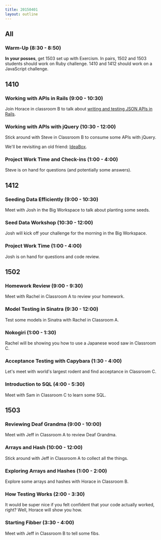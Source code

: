 ```yaml
---
title: 20150401
layout: outline
---
```


## All

### Warm-Up (8:30 - 8:50)

**In your posses**, get 1503 set up with Exercism. In pairs, 1502 and 1503 students should work on Ruby challenge. 1410 and 1412 should work on a JavaScript challenge.

## 1410

### Working with APIs in Rails (9:00 - 10:30)

Join Horace in classroom B to talk about [writing and testing JSON APIs in Rails](https://github.com/turingschool/lesson_plans/blob/master/ruby_04-apis_and_scalability/active_model_serializers_and_api_controller_tests.markdown).

### Working with APIs with jQuery (10:30 - 12:00)

Stick around with Steve in Classroom B to consume some APIs with jQuery.

We'll be revisiting an old friend: [IdeaBox](https://github.com/turingschool-examples/ideabox-jquery).

### Project Work Time and Check-ins (1:00 - 4:00)

Steve is on hand for questions (and potentially some answers).

## 1412

### Seeding Data Efficiently (9:00 - 10:30)

Meet with Josh in the Big Workspace to talk about planting some seeds.

### Seed Data Workshop (10:30 - 12:00)

Josh will kick off your challenge for the morning in the Big Workspace.

### Project Work Time (1:00 - 4:00)

Josh is on hand for questions and code review.

## 1502

### Homework Review (9:00 - 9:30)

Meet with Rachel in Classroom A to review your homework.

### Model Testing in Sinatra (9:30 - 12:00)

Test some models in Sinatra with Rachel in Classroom A.

### Nokogiri (1:00 - 1:30)

Rachel will be showing you how to use a Japanese wood saw in Classroom C.

### Acceptance Testing with Capybara (1:30 - 4:00)

Let's meet with world's largest rodent and find acceptance in Classroom C.

### Introduction to SQL (4:00 - 5:30)

Meet with Sam in Classroom C to learn some SQL.

## 1503

### Reviewing Deaf Grandma (9:00 - 10:00)

Meet with Jeff in Classroom A to review Deaf Grandma.

### Arrays and Hash (10:00 - 12:00)

Stick around with Jeff in Classroom A to collect all the things.

### Exploring Arrays and Hashes (1:00 - 2:00)

Explore some arrays and hashes with Horace in Classroom B.

### How Testing Works (2:00 - 3:30)

It would be super nice if you felt confident that your code actually worked, right? Well, Horace will show you how.

### Starting Fibber (3:30 - 4:00)

Meet with Jeff in Classroom B to tell some fibs.
